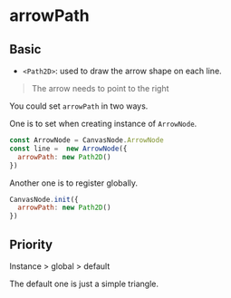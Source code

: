 # arrowPath

## Basic

 - `<Path2D>`: used to draw the arrow shape on each line.
 
> The arrow needs to point to the right

You could set `arrowPath` in two ways.

One is to set when creating instance of `ArrowNode`.

```js
const ArrowNode = CanvasNode.ArrowNode
const line =  new ArrowNode({
  arrowPath: new Path2D()
})
```

Another one is to register globally.

```js
CanvasNode.init({
  arrowPath: new Path2D()
})
```
 
## Priority

Instance > global > default

The default one is just a simple triangle.
 